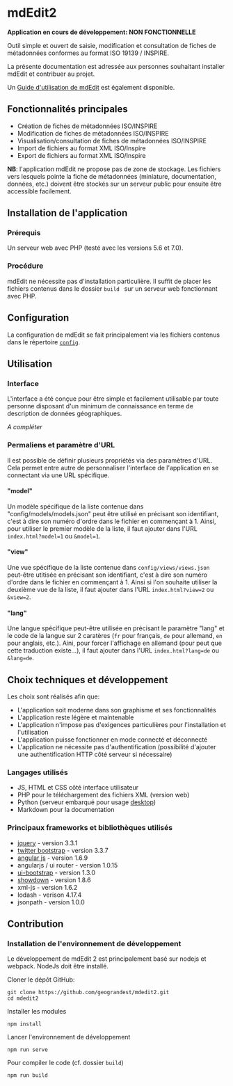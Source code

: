 # mdEdit2

**Application en cours de développement: NON FONCTIONNELLE**

Outil simple et ouvert de saisie, modification et consultation de fiches de métadonnées conformes au format ISO 19139 / INSPIRE.

La présente documentation est adressée aux personnes souhaitant installer mdEdit et contribuer au projet.

Un [Guide d'utilisation de mdEdit](./documentation/userGuide/mdEdit_UserDocumentation.md) est également disponible.


## Fonctionnalités principales

- Création de fiches de métadonnées ISO/INSPIRE
- Modification de fiches de métadonnées ISO/INSPIRE
- Visualisation/consultation de fiches de métadonnées ISO/INSPIRE
- Import de fichiers au format XML ISO/Inspire
- Export de fichiers au format XML ISO/Inspire

**NB**: l'application mdEdit ne propose pas de zone de stockage. Les fichiers vers lesquels pointe la fiche de métadonnées (miniature, documentation, données, etc.) doivent être stockés sur un serveur public pour ensuite être accessible facilement.


## Installation de l'application

### Prérequis

Un serveur web avec PHP (testé avec les versions 5.6 et 7.0).

### Procédure

mdEdit ne nécessite pas d'installation particulière.
Il suffit de placer les fichiers contenus dans le dossier `build ` sur un serveur web fonctionnant avec PHP.

## Configuration

La configuration de mdEdit se fait principalement via les fichiers contenus dans le répertoire [``config``](https://github.com/geograndest/mdedit2/tree/master/build/config).


## Utilisation

### Interface

L'interface a été conçue pour être simple et facilement utilisable par toute personne disposant d'un minimum de connaissance en terme de description de données géographiques.

_A compléter_

### Permaliens et paramètre d'URL

Il est possible de définir plusieurs propriétés via des paramètres d'URL.
Cela permet entre autre de personnaliser l'interface de l'application en se connectant via une URL spécifique.

#### "model"

Un modèle spécifique de la liste contenue dans "config/models/models.json" peut être utilisé en précisant son identifiant, c'est à dire son numéro d'ordre dans le fichier en commençant à 1.
Ainsi, pour utiliser le premier modèle de la liste, il faut ajouter dans l'URL ``index.html?model=1`` ou ``&model=1``.

#### "view"

Une vue spécifique de la liste contenue dans ``config/views/views.json`` peut-être utitisée en précisant son identifiant, c'est à dire son numéro d'ordre dans le fichier en commençant à 1.
Ainsi si l'on souhaite utiliser la deuxième vue de la liste, il faut ajouter dans l'URL ``index.html?view=2`` ou ``&view=2``.

#### "lang"

Une langue spécifique peut-être utilisée en précisant le paramètre "lang" et le code de la langue sur 2 caratères (``fr`` pour français, ``de`` pour allemand, ``en`` pour anglais, etc.).
Aini, pour forcer l'affichage en allemand (pour peut que cette traduction existe...), il faut ajouter dans l'URL ``index.html?lang=de`` ou ``&lang=de``.


## Choix techniques et développement

Les choix sont réalisés afin que:

- L'application soit moderne dans son graphisme et ses fonctionnalités
- L'application reste légère et maintenable
- L'application n'impose pas d'exigences particulières pour l'installation et l'utilisation
- L'application puisse fonctionner en mode connecté et déconnecté
- L'application ne nécessite pas d'authentification (possibilité d'ajouter une authentification HTTP côté serveur si nécessaire)

### Langages utilisés

- JS, HTML et CSS côté interface utilisateur
- PHP pour le téléchargement des fichiers XML (version web)
- Python (serveur embarqué pour usage [desktop](https://github.com/cigalsace/mdedit/tree/master/desktop))
- Markdown pour la documentation

### Principaux frameworks et bibliothèques utilisés

- [jquery](https://jquery.com/) - version 3.3.1
- [twitter bootstrap](http://getbootstrap.com/) - version 3.3.7
- [angular js](https://angularjs.org/) - version 1.6.9
- angularjs / ui router - version 1.0.15
- [ui-bootstrap](https://angular-ui.github.io/bootstrap/) - version 1.3.0
- [showdown](https://github.com/showdownjs/showdown) - version 1.8.6
- xml-js - version 1.6.2
- lodash - verison 4.17.4
- jsonpath - version 1.0.0

## Contribution

### Installation de l'environnement de développement

Le développement de mdEdit 2 est principalement basé sur nodejs et webpack.
NodeJs doit être installé.

Cloner le dépôt GitHub:
```
git clone https://github.com/geograndest/mdedit2.git
cd mdedit2
```

Installer les modules
```
npm install
```

Lancer l'environnement de développement
```
npm run serve
```

Pour compiler le code (cf. dossier `build`)
```
npm run build
```

